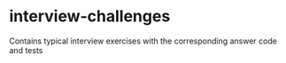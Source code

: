 # interview-challenges
Contains typical interview exercises with the corresponding answer code and tests
